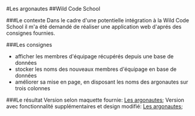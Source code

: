 #Les argonautes
##Wild Code School

###Le contexte
Dans le cadre d'une potentielle intégration à la Wild Code School il m'a été demandé de réaliser une application web d'aprés des consignes fournies.

###Les consignes
* afficher les membres d'équipage récupérés depuis une base de données
* stocker les noms des nouveaux membres d'équipage en base de données
* améliorer sa mise en page, en disposant les noms des argonautes sur trois colonnes

###Le résultat
Version selon maquette fournie: [Les argonautes](https://les-argonautes-wild.herokuapp.com/maquette);
Version avec fonctionnalité supplémentaires et design modifié: [Les argonautes](https://les-argonautes-wild.herokuapp.com/);